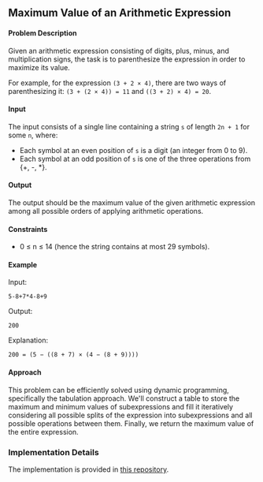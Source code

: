 ## Maximum Value of an Arithmetic Expression

#### Problem Description
Given an arithmetic expression consisting of digits, plus, minus, and multiplication signs, the task is to parenthesize the expression in order to maximize its value.

For example, for the expression `(3 + 2 × 4)`, there are two ways of parenthesizing it: `(3 + (2 × 4)) = 11` and `((3 + 2) × 4) = 20`.

#### Input
The input consists of a single line containing a string `s` of length `2n + 1` for some `n`, where:
- Each symbol at an even position of `s` is a digit (an integer from 0 to 9).
- Each symbol at an odd position of `s` is one of the three operations from {+, -, *}.

#### Output
The output should be the maximum value of the given arithmetic expression among all possible orders of applying arithmetic operations.

#### Constraints
- 0 ≤ n ≤ 14 (hence the string contains at most 29 symbols).

#### Example
Input:
```
5-8+7*4-8+9
```

Output:
```
200
```

Explanation:
```
200 = (5 − ((8 + 7) × (4 − (8 + 9))))
```

#### Approach
This problem can be efficiently solved using dynamic programming, specifically the tabulation approach. We'll construct a table to store the maximum and minimum values of subexpressions and fill it iteratively considering all possible splits of the expression into subexpressions and all possible operations between them. Finally, we return the maximum value of the entire expression.

### Implementation Details
The implementation is provided in [this repository](link_to_code).